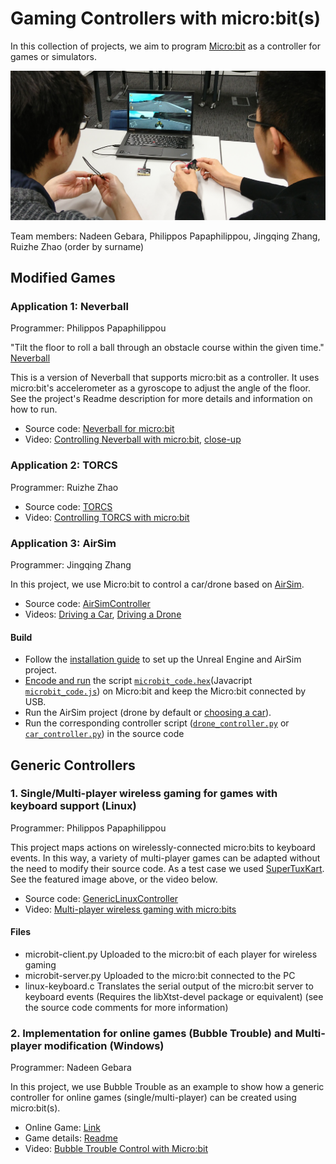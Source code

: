 # Gaming Controllers with micro:bit(s)

In this collection of projects, we aim to program [Micro:bit](http://microbit.org) as a controller for games or simulators.

![2 gamers playing SuperTuxKart with wireless micro:bits](https://github.com/JingqingZ/MicrobitController/blob/master/featured-image.jpg)

Team members: Nadeen Gebara, Philippos Papaphilippou, Jingqing Zhang, Ruizhe Zhao (order by surname)

## Modified Games

### Application 1: Neverball

Programmer: Philippos Papaphilippou

"Tilt the floor to roll a ball through an obstacle course within the given time." [Neverball](https://neverball.org/)

This is a version of Neverball that supports micro:bit as a controller. It uses micro:bit's accelerometer as a gyroscope to adjust the angle of the floor. See the project's Readme description for more details and information on how to run.

* Source code: [Neverball for micro:bit](neverball/)
* Video: [Controlling Neverball with micro:bit](https://www.youtube.com/watch?v=hTfFDC1JrFI), [close-up](https://www.youtube.com/watch?v=nzTZKqwdBv8)

### Application 2: TORCS

Programmer: Ruizhe Zhao

* Source code: [TORCS](TORCS/)
* Video: [Controlling TORCS with micro:bit](https://www.youtube.com/watch?v=RPB93Nunz84)

### Application 3: AirSim

Programmer: Jingqing Zhang

In this project, we use Micro:bit to control a car/drone based on [AirSim](https://github.com/Microsoft/AirSim).

* Source code: [AirSimController](AirSimController/)
* Videos: [Driving a Car](https://youtu.be/zstsjKxvT5Q), [Driving a Drone](https://youtu.be/9aTPj4cjNWE)

#### Build
* Follow the [installation guide](https://github.com/Microsoft/AirSim) to set up the Unreal Engine and AirSim project.
* [Encode and run](https://www.microbit.co.uk/device/usb) the script [`microbit_code.hex`](AirSimController/microbit_code.hex)(Javacript [`microbit_code.js`](AirSimController/microbit_code.js)) on Micro:bit and keep the Micro:bit connected by USB.
* Run the AirSim project (drone by default or [choosing a car](https://github.com/Microsoft/AirSim/blob/master/docs/using_car.md)).
* Run the corresponding controller script ([`drone_controller.py`](AirSimController/drone_controller.py) or [`car_controller.py`](AirSimController/car_controller.py)) in the source code

## Generic Controllers

### 1. Single/Multi-player wireless gaming for games with keyboard support (Linux)

Programmer: Philippos Papaphilippou

This project maps actions on wirelessly-connected micro:bits to keyboard events. In this way, a variety of multi-player games can be adapted without the need to modify their source code. As a test case we used [SuperTuxKart](https://supertuxkart.net/Main_Page). See the featured image above, or the video below.

* Source code: [GenericLinuxController](GenericLinuxController/)
* Video: [Multi-player wireless gaming with micro:bits](https://www.youtube.com/watch?v=YR-1VejseQA)

#### Files 
* microbit-client.py Uploaded to the micro:bit of each player for wireless gaming
* microbit-server.py Uploaded to the micro:bit connected to the PC
* linux-keyboard.c Translates the serial output of the micro:bit server to keyboard events (Requires the libXtst-devel package or equivalent)
(see the source code comments for more information)
  
### 2. Implementation for online games (Bubble Trouble) and Multi-player modification (Windows)
Programmer: Nadeen Gebara

In this project, we use Bubble Trouble as an example to show how a generic controller for online games (single/multi-player) can be created using micro:bit(s).

* Online Game: [Link](https://www.miniclip.com/games/bubble-trouble/en/#t-sd)
* Game details: [Readme](https://github.com/JingqingZ/MicrobitController/blob/master/Bubble_Trouble/Readme.txt)
* Video: [Bubble Trouble Control with Micro:bit](https://www.youtube.com/watch?v=IXL3BHeTE38)



